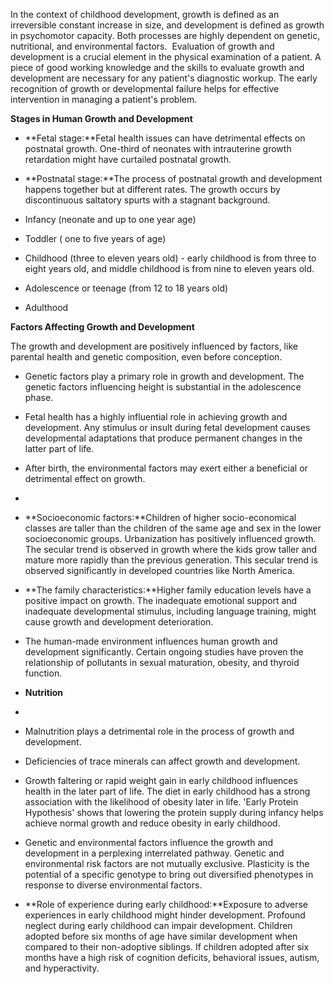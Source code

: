 In the context of childhood development, growth is defined as an irreversible constant increase in size, and development is defined as growth in psychomotor capacity. Both processes are highly dependent on genetic, nutritional, and environmental factors.  Evaluation of growth and development is a crucial element in the physical examination of a patient. A piece of good working knowledge and the skills to evaluate growth and development are necessary for any patient's diagnostic workup. The early recognition of growth or developmental failure helps for effective intervention in managing a patient's problem.

**Stages in Human Growth and Development**

- **Fetal stage:**Fetal health issues can have detrimental effects on postnatal growth. One-third of neonates with intrauterine growth retardation might have curtailed postnatal growth.

- **Postnatal stage:**The process of postnatal growth and development happens together but at different rates. The growth occurs by discontinuous saltatory spurts with a stagnant background.
- Infancy (neonate and up to one year age)
- Toddler ( one to five years of age)
- Childhood (three to eleven years old) - early childhood is from three to eight years old, and middle childhood is from nine to eleven years old. 
- Adolescence or teenage (from 12 to 18 years old)
- Adulthood

**Factors Affecting Growth and Development**

The growth and development are positively influenced by factors, like parental health and genetic composition, even before conception.

- Genetic factors play a primary role in growth and development. The genetic factors influencing height is substantial in the adolescence phase.

- Fetal health has a highly influential role in achieving growth and development. Any stimulus or insult during fetal development causes developmental adaptations that produce permanent changes in the latter part of life.

- After birth, the environmental factors may exert either a beneficial or detrimental effect on growth.

- 
              
- **Socioeconomic factors:**Children of higher socio-economical classes are taller than the children of the same age and sex in the lower socioeconomic groups. Urbanization has positively influenced growth. The secular trend is observed in growth where the kids grow taller and mature more rapidly than the previous generation. This secular trend is observed significantly in developed countries like North America.
              
              
- **The family characteristics:**Higher family education levels have a positive impact on growth. The inadequate emotional support and inadequate developmental stimulus, including language training, might cause growth and development deterioration.
              
              
- The human-made environment influences human growth and development significantly. Certain ongoing studies have proven the relationship of pollutants in sexual maturation, obesity, and thyroid function.
              
              
- **Nutrition**
              
              
- 
                  
- Malnutrition plays a detrimental role in the process of growth and development. 
                  
                  
- Deficiencies of trace minerals can affect growth and development.
                  
                  
- Growth faltering or rapid weight gain in early childhood influences health in the later part of life. The diet in early childhood has a strong association with the likelihood of obesity later in life. 'Early Protein Hypothesis' shows that lowering the protein supply during infancy helps achieve normal growth and reduce obesity in early childhood.

- Genetic and environmental factors influence the growth and development in a perplexing interrelated pathway. Genetic and environmental risk factors are not mutually exclusive. Plasticity is the potential of a specific genotype to bring out diversified phenotypes in response to diverse environmental factors.

- **Role of experience during early childhood:**Exposure to adverse experiences in early childhood might hinder development. Profound neglect during early childhood can impair development. Children adopted before six months of age have similar development when compared to their non-adoptive siblings. If children adopted after six months have a high risk of cognition deficits, behavioral issues, autism, and hyperactivity.